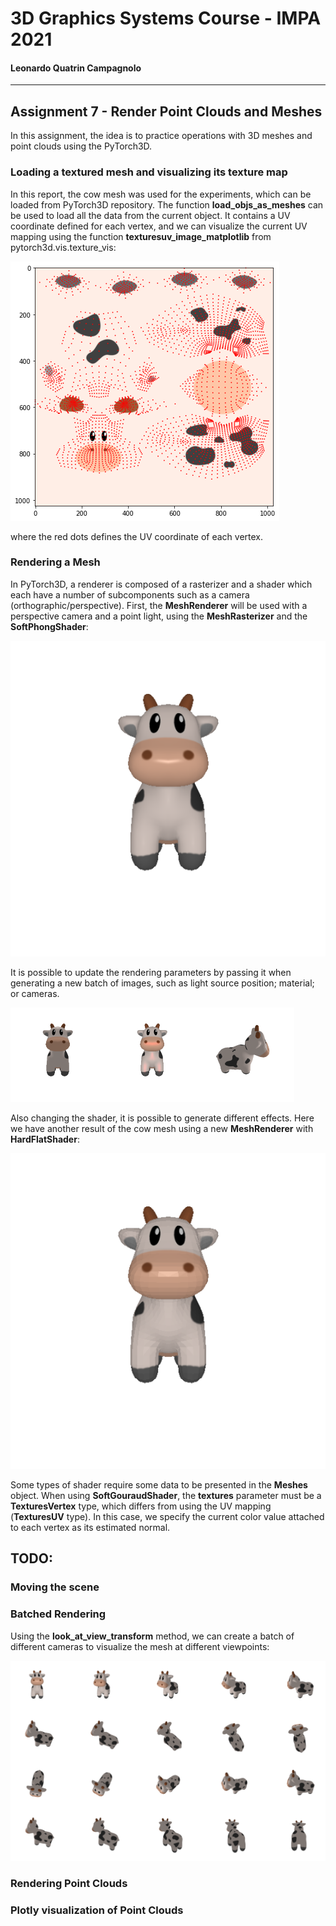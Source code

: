 # 3D Graphics Systems Course - IMPA 2021

#### Leonardo Quatrin Campagnolo

---------

## Assignment 7 - Render Point Clouds and Meshes

In this assignment, the idea is to practice operations with 3D meshes and point clouds using the PyTorch3D.

### Loading a textured mesh and visualizing its texture map

In this report, the cow mesh was used for the experiments, which can be loaded from PyTorch3D repository. The function **load_objs_as_meshes** can be used to load all the data from the current object. It contains a UV coordinate defined for each vertex, and we can visualize the current UV mapping using the function **texturesuv_image_matplotlib** from pytorch3d.vis.texture_vis:

![Texture Map](imgs/a7/cow_mesh_texture_map.png)

where the red dots defines the UV coordinate of each vertex.

### Rendering a Mesh

In PyTorch3D, a renderer is composed of a rasterizer and a shader which each have a number of subcomponents such as a camera (orthographic/perspective). First, the **MeshRenderer** will be used with a perspective camera and a point light, using the  **MeshRasterizer** and the **SoftPhongShader**:

![Cow mesh with SoftPhongShader](imgs/a7/2_0.png)

It is possible to update the rendering parameters by passing it when generating a new batch of images, such as light source position; material; or cameras.

<img src="imgs/a7/2_1.png" width="30%"><img src="imgs/a7/2_3.png" width="30%"><img src="imgs/a7/3_1.png" width="30%">

Also changing the shader, it is possible to generate different effects. Here we have another result of the cow mesh using a new **MeshRenderer** with **HardFlatShader**:

![Cow mesh with hardflatshader](imgs/a7/2_2.png)

Some types of shader require some data to be presented in the **Meshes** object. When using **SoftGouraudShader**, the **textures** parameter must be a **TexturesVertex** type, which differs from using the UV mapping (**TexturesUV** type). In this case, we specify the current color value attached to each vertex as its estimated normal.

## TODO:

### Moving the scene


### Batched Rendering

Using the **look_at_view_transform** method, we can create a batch of different cameras to visualize the mesh at different viewpoints:

![Batch of cows](imgs/a7/3_0.png)

### Rendering Point Clouds


### Plotly visualization of Point Clouds
